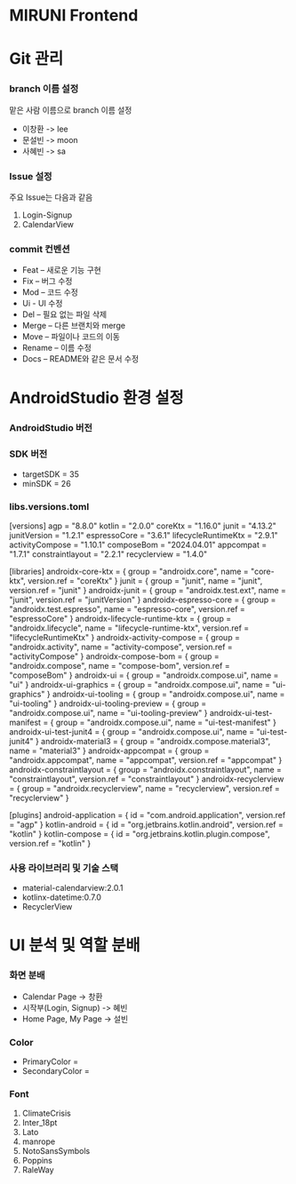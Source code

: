 # MIRUNI Frontend

# Git 관리

### branch 이름 설정
맡은 사람 이름으로 branch 이름 설정
<ul>
  <li>이창환 -> lee</li>
  <li>문설빈 -> moon</li>
  <li>사혜빈 -> sa</li>
</ul>

### Issue 설정
주요 Issue는 다음과 같음
<ol>
  <li>Login-Signup</li>
  <li>CalendarView</li>
</ol>

### commit 컨벤션
<ul>
  <li>Feat – 새로운 기능 구현</li>
  <li>Fix – 버그 수정</li>
  <li>Mod – 코드 수정</li>
  <li>Ui - UI 수정</li>
  <li>Del – 필요 없는 파일 삭제</li>
  <li>Merge – 다른 브랜치와 merge</li>
  <li>Move – 파일이나 코드의 이동</li>
  <li>Rename – 이름 수정</li>
  <li>Docs – README와 같은 문서 수정</li>
</ul>

# AndroidStudio 환경 설정

### AndroidStudio 버전

### SDK 버전
<ul>
  <li>targetSDK = 35</li>
  <li>minSDK = 26</li>
</ul>

### libs.versions.toml
[versions]
agp = "8.8.0"
kotlin = "2.0.0"
coreKtx = "1.16.0"
junit = "4.13.2"
junitVersion = "1.2.1"
espressoCore = "3.6.1"
lifecycleRuntimeKtx = "2.9.1"
activityCompose = "1.10.1"
composeBom = "2024.04.01"
appcompat = "1.7.1"
constraintlayout = "2.2.1"
recyclerview = "1.4.0"

[libraries]
androidx-core-ktx = { group = "androidx.core", name = "core-ktx", version.ref = "coreKtx" }
junit = { group = "junit", name = "junit", version.ref = "junit" }
androidx-junit = { group = "androidx.test.ext", name = "junit", version.ref = "junitVersion" }
androidx-espresso-core = { group = "androidx.test.espresso", name = "espresso-core", version.ref = "espressoCore" }
androidx-lifecycle-runtime-ktx = { group = "androidx.lifecycle", name = "lifecycle-runtime-ktx", version.ref = "lifecycleRuntimeKtx" }
androidx-activity-compose = { group = "androidx.activity", name = "activity-compose", version.ref = "activityCompose" }
androidx-compose-bom = { group = "androidx.compose", name = "compose-bom", version.ref = "composeBom" }
androidx-ui = { group = "androidx.compose.ui", name = "ui" }
androidx-ui-graphics = { group = "androidx.compose.ui", name = "ui-graphics" }
androidx-ui-tooling = { group = "androidx.compose.ui", name = "ui-tooling" }
androidx-ui-tooling-preview = { group = "androidx.compose.ui", name = "ui-tooling-preview" }
androidx-ui-test-manifest = { group = "androidx.compose.ui", name = "ui-test-manifest" }
androidx-ui-test-junit4 = { group = "androidx.compose.ui", name = "ui-test-junit4" }
androidx-material3 = { group = "androidx.compose.material3", name = "material3" }
androidx-appcompat = { group = "androidx.appcompat", name = "appcompat", version.ref = "appcompat" }
androidx-constraintlayout = { group = "androidx.constraintlayout", name = "constraintlayout", version.ref = "constraintlayout" }
androidx-recyclerview = { group = "androidx.recyclerview", name = "recyclerview", version.ref = "recyclerview" }

[plugins]
android-application = { id = "com.android.application", version.ref = "agp" }
kotlin-android = { id = "org.jetbrains.kotlin.android", version.ref = "kotlin" }
kotlin-compose = { id = "org.jetbrains.kotlin.plugin.compose", version.ref = "kotlin" }

### 사용 라이브러리 및 기술 스택
<ul>
  <li>material-calendarview:2.0.1</li>
  <li>kotlinx-datetime:0.7.0</li>
  <li>RecyclerView</li>
</ul>

# UI 분석 및 역할 분배

### 화면 분배

<ul>
  <li>Calendar Page -> 창환</li>
  <li>시작부(Login, Signup) -> 혜빈</li>
  <li>Home Page, My Page -> 설빈</li>
</ul>

### Color
<ul>
  <li>PrimaryColor = </li>
  <li>SecondaryColor = </li>
</ul>

### Font
<ol>
  <li>ClimateCrisis</li>
  <li>Inter_18pt</li>
  <li>Lato</li>
  <li>manrope</li>
  <li>NotoSansSymbols</li>
  <li>Poppins</li>
  <li>RaleWay</li>
</ol>



